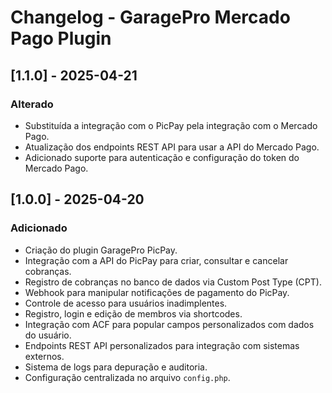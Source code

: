 # Changelog - GaragePro Mercado Pago Plugin

## [1.1.0] - 2025-04-21
### Alterado
- Substituída a integração com o PicPay pela integração com o Mercado Pago.
- Atualização dos endpoints REST API para usar a API do Mercado Pago.
- Adicionado suporte para autenticação e configuração do token do Mercado Pago.

## [1.0.0] - 2025-04-20
### Adicionado
- Criação do plugin GaragePro PicPay.
- Integração com a API do PicPay para criar, consultar e cancelar cobranças.
- Registro de cobranças no banco de dados via Custom Post Type (CPT).
- Webhook para manipular notificações de pagamento do PicPay.
- Controle de acesso para usuários inadimplentes.
- Registro, login e edição de membros via shortcodes.
- Integração com ACF para popular campos personalizados com dados do usuário.
- Endpoints REST API personalizados para integração com sistemas externos.
- Sistema de logs para depuração e auditoria.
- Configuração centralizada no arquivo `config.php`.